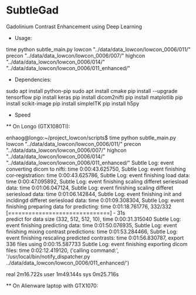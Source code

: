 # SubtleGad
Gadolinium Contrast Enhancement using Deep Learning

* Usage:

time python subtle_main.py lowcon "../data/data_lowcon/lowcon_0006/011/" precon "../data/data_lowcon/lowcon_0006/007/" highcon "../data/data_lowcon/lowcon_0006/014/" "../data/data_lowcon/lowcon_0006/011_enhanced/"

* Dependencies:

sudo apt install python-pip 
sudo apt install cmake
pip install --upgrade tensorflow 
pip install keras
pip install dicom2nifti
pip install matplotlib
pip install scikit-image
pip install simpleITK
pip install h5py

* Speed

** On Longo (GTX1080TI):

enhaog@longo:~/project_lowcon/scripts$ time python subtle_main.py lowcon "../data/data_lowcon/lowcon_0006/011/" precon "../data/data_lowcon/lowcon_0006/007/" highcon "../data/data_lowcon/lowcon_0006/014/" "../data/data_lowcon/lowcon_0006/011_enhanced/"
Subtle Log: event converting dicom to nifti: time 0:00:43.625750, 
Subtle Log: event finishing cor-registration: time 0:00:43.625786, 
Subtle Log: event finishing load data: time 0:00:47.095892, 
Subtle Log: event finishing scaling differet seriesload data: time 0:01:06.047124, 
Subtle Log: event finishing scaling differet seriesload data: time 0:01:06.142844, 
Subtle Log: event finishing init and incldingd differet seriesload data: time 0:01:09.308304, 
Subtle Log: event finishing preparing data for predicting: time 0:01:18.761776, 
332/332 [==============================] - 31s      
predict for data size (332, 512, 512, 10), time 0:00:31.315040
Subtle Log: event finishing predicting data: time 0:01:50.076935, 
Subtle Log: event finishing mixing contrast predictions: time 0:01:53.284466, 
Subtle Log: event finishing rescaling predicted contrasts: time 0:01:56.830787, 
export 336 files using 0:00:15.587733
Subtle Log: event finishing exporting dicom files: time 0:02:12.419120, 
('calling command:', '/usr/local/bin/notify_dispatcher.py ../data/data_lowcon/lowcon_0006/011_enhanced/')

real	2m16.722s
user	1m49.144s
sys	0m25.716s

** On Alienware laptop with GTX1070:
